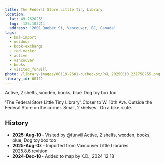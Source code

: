 ```yaml
---
title: The Federal Store Little Tiny Library
location:
  lat: 49.2620255
  lng: -123.103244
  address: '2601 Quebec St, Vancouver, BC, Canada'
tags:
  - kml-import
  - outdoor
  - book-exchange
  - red-marker
  - active
  - vancouver
  - books
  - visited_funvill    
photo: /library-images/00119-2601-quebec-st/PXL_20250810_231758755.png
library_id: 00119
---
```


Active, 2 shelfs, wooden, books, blue, Dog toy box too

'The Federal Store Little Tiny Library'.
Closer to W. 10th Ave. Outside the Federal Store on the corner.
Small, 2 shelves.  On a bike route.

## History

- **2025-Aug-10** - Visited by [@funvill](https://blog.abluestar.com) Active, 2 shelfs, wooden, books, blue, Dog toy box too
- **2025-Aug-08** - Imported from Vancouver Little Libraries 2025.8.6.revision
- **2024-Dec-18** - Added to map by K.D., 2024 12 18
